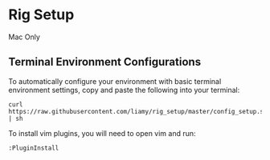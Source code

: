 Rig Setup
=========
Mac Only

Terminal Environment Configurations
---------

To automatically configure your environment with basic terminal environment settings,
copy and paste the following into your terminal:

```
curl https://raw.githubusercontent.com/liamy/rig_setup/master/config_setup.sh | sh
```

To install vim plugins, you will need to open vim and run:
```
:PluginInstall
```
